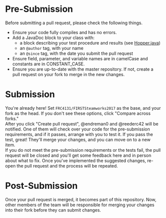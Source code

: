 # Pre-Submission
Before submitting a pull request, please check the following things.
- Ensure your code fully compiles and has no errors.
- Add a JavaDoc block to your class with:
  - a block describing your test procedure and results (see [Hopper.java](https://github.com/FRC4131/FIRSTSteamworks2017/blob/7766d29539e85c92bd9ff6086858e5a1d9a0132d/src/org/usfirst/frc/team4131/robot/subsystems/Hopper.java#L9-L17))
  - an `@author` tag, with your name
  - an `@since` tag, with the date you submit the pull request
- Ensure field, parameter, and variable names are in camelCase and constants are in CONSTANT_CASE.
- Ensure you are up-to-date with the master repository. If not, create a pull request on your fork to merge in the new changes.

# Submission
You're already here! Set `FRC4131/FIRSTSteamworks2017` as the base, and your fork as the head. If you don't see these options, click "Compare across forks."  
After you click "Create pull request", @endreman0 and @reederc42 will be notified. One of them will check over your code for the pre-submission requirements, and if it passes, arrange with you to test it. If you pass the test, great! They'll merge your changes, and you can move on to a new item.  
If you do not meet the pre-submission requirements or the tests fail, the pull request will be closed and you'll get some feedback here and in person about what to fix. Once you've implemented the suggested changes, re-open the pull request and the process will be repeated.

# Post-Submission
Once your pull request is merged, it becomes part of this repository. Now, other members of the team will be responsible for merging your changes into their fork before they can submit changes.
